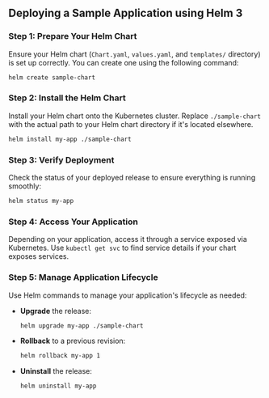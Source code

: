 ## Deploying a Sample Application using Helm 3

### Step 1: Prepare Your Helm Chart

Ensure your Helm chart (`Chart.yaml`, `values.yaml`, and `templates/` directory) is set up correctly. You can create one using the following command:

```bash
helm create sample-chart
```

### Step 2: Install the Helm Chart

Install your Helm chart onto the Kubernetes cluster. Replace `./sample-chart` with the actual path to your Helm chart directory if it's located elsewhere.

```bash
helm install my-app ./sample-chart
```

### Step 3: Verify Deployment

Check the status of your deployed release to ensure everything is running smoothly:

```bash
helm status my-app
```

### Step 4: Access Your Application

Depending on your application, access it through a service exposed via Kubernetes. Use `kubectl get svc` to find service details if your chart exposes services.

### Step 5: Manage Application Lifecycle

Use Helm commands to manage your application's lifecycle as needed:

- **Upgrade** the release:
  ```bash
  helm upgrade my-app ./sample-chart
  ```

- **Rollback** to a previous revision:
  ```bash
  helm rollback my-app 1
  ```

- **Uninstall** the release:
  ```bash
  helm uninstall my-app
  ```
```

